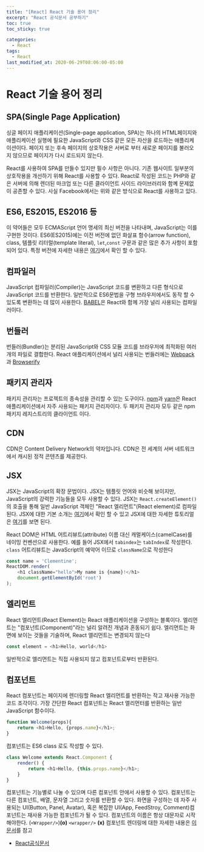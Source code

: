 ```yaml
---
title: "[React] React 기술 용어 정리"
excerpt: "React 공식문서 공부하기"
toc: true
toc_sticky: true

categories:
  - React
tags:
  - React
last_modified_at: 2020-06-29T08:06:00-05:00
---
```


# React 기술 용어 정리

## SPA(Single Page Application)

싱글 페이지 애플리케이션(Single-page application, SPA)는 하나의 HTML페이지와 애플리케이션 실행에 필요한 JavaScript와 CSS 같은 모든 자산을 로드하는 애플리케이션이다.
페이지 또는 후속 페이지의 상호작용은 서버로 부터 새로운 페이지를 불러오지 않으므로 페이지가 다시 로드되지 않는다.

React를 사용하여 SPA를 만들수 있지만 필수 사항은 아니다. 기존 웹사이트 일부분의 상호작용을 개선하기 위해 React를 사용할 수 있다. React로 작성된 코드는 PHP와 같은 서버에 의해 렌더된 마크업 또는 다른 클라이언트 사이드 라이브러리와 함꼐 문제없이 공존할 수 있다. 
사실 Facebook에서는 위와 같은 방식으로 React를 사용하고 있다.

## ES6, ES2015, ES2016 등

이 약어들은 모두 ECMAScript 언어 명세의 최신 버전을 나타내며, JavaScript는 이를 구현한 것이다. ES6(ES2015)에는 이전 버전에 없던 화살표 함수(arrow function), class, 템플릿 리터럴(template literal), `let`,`const` 구문과 같은 많은 추가 사항이 포함되어 있다. 특정 버전에 자세한 내용은 [여기](https://en.wikipedia.org/wiki/ECMAScript#Versions)에서 확인 할 수 있다. 


## 컴파일러

JavaScript 컴파일러(Compiler)는 JavaScript 코드를 변환하고 다른 형식으로 JavaScript 코드를 반환한다. 일반적으로 ES6문법을 구형 브라우저에서도 동작 할 수 있도록 변환하는 데 많이 사용한다. [BABEL](https://babeljs.io/)은 React와 함께 가장 널리 사용되는 컴파일러이다.

## 번들러

번들러(Bundler)는 분리된 JavaScript와 CSS 모듈 코드를 브라우저에 최적화된 여러개의 파일로 결합한다. React 애플리케이션에서 널리 사용되는 번들러에는 [Webpack](https://webpack.js.org/)과 [Browserify](http://browserify.org/)

## 패키지 관리자

패키지 관리자는 프로젝트의 종속성을 관리할 수 있는 도구이다. [npm](https://www.npmjs.com/)과 [yarn](https://yarnpkg.com/)은 React 애플리케이션에서 자주 사용되는 패키지 관리자이다. 두 패키지 관리자 모두 같은 npm 패키지 레지스트리의 클라이언트 이다.


## CDN 

CDN은 Content Delivery Network의 약자입니다. CDN은 전 세계의 서버 네트워크에서 캐시된 정적 콘텐츠를 제공한다.


## JSX

JSX는 JavaScript의 확장 문법이다. JSX는 템플릿 언어와 비슷해 보이지만, JavaScript의 강력한 기능들을 모두 사용할 수 있다. JSX는 `React.createElement()`의 호출을 통해 일반 JavaScript 객체인 "React 엘리먼트"(React element)로 컴파일 된다. JSX에 대한 기본 소개는 [여기](https://ko.reactjs.org/docs/introducing-jsx.html)에서 확인 할 수 있고 JSX에 대한 자세한 튜토리얼은 [여기](https://ko.reactjs.org/docs/jsx-in-depth.html)를 보면 된다.

React DOM은 HTML 어트리뷰트(attribute) 이름 대신 캐멀케이스(camelCase)를 네이밍 컨벤션으로 사용한다. 예를 들어 JSX에서 `tabindex`는 `tabIndex`로 작성한다. `class` 어트리뷰트는 JavaScript의 예악어 이므로 `className`으로 작성한다

```js
const name = 'Clementine';
ReactDOM.render(
    <h1 className="hello">My name is {name}!</h1>
    document.getElementById('root')
);
```


## 엘리먼트

React 엘리먼트(React Element)는 React 애플리케이션을 구성하는 블록이다. 엘리먼트는 "컴포넌트(Component)"라는 널리 알려진 개념과 혼동되기 쉽다.
엘리먼트는 화면에 보이는 것들을 기술하며, React 엘리먼트는 변경되지 않는다

```js
const element = <h1>Hello, world</h1>
```

일반적으로 엘리먼트는 직접 사용되지 않고 컴포넌트로부터 반환된다.

## 컴포넌트

React 컴포넌트는 페이지에 렌더링할 React 엘리먼트를 반환하는 작고 재사용 가능한 코드 조각이다. 가장 간단한 React 컴포넌트는 React 엘리먼터를 반환하는 일반 JavaScript 함수이다.

```js
function Welcome(props){
    return <h1>Hello, {props.name}</h1>;
}

```

컴포넌트는 ES6 class 로도 작성할 수 있다.

```js
class Welcome extends React.Component {
    render() {
        return <h1>Hello, {this.props.name}</h1>;
    }
}
```

컴포넌트는 기능별로 나눌 수 있으며 다른 컴포넌트 안에서 사용할 수 있다. 컴포넌트는 다른 컴포넌트, 배열, 문자열 그리고 숫자를 반환할 수 있다. 화면을 구성하는 데 자주 사용되는 UI(Button, Panel, Avatar), 혹은 복잡한 UI(App, FeedStroy, Comment)컴포넌트는 재사용 가능한 컴포넌트가 될 수 있다. 컴포넌트의 이름은 항상 대문자로 시작해야한다. (`<Wrapper/>`)**(o)**  `<wrapper/>` **(x)** 컴포넌트 렌더링에 대한 자세한 내용은 [이 문서](https://ko.reactjs.org/docs/components-and-props.html#rendering-a-component)를 참고




+ [React공식문서](https://ko.reactjs.org/docs/glossary.html)